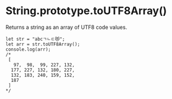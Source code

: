 # String.prototype.toUTF8Array()

Returns a string as an array of UTF8 code values.

```
let str = "abcㄱㄴㄷ😻";
let arr = str.toUTF8Array();
console.log(arr);
/*
 [
   97,  98,  99, 227, 132,
  177, 227, 132, 180, 227,
  132, 183, 240, 159, 152,
  187
 ]
*/
```
